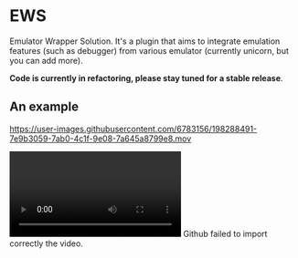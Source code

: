 # EWS 

Emulator Wrapper Solution. 
It's a plugin that aims to integrate emulation features (such as debugger) 
from various emulator (currently unicorn, but you can add more). 

**Code is currently in refactoring, please stay tuned for a stable release**. 

## An example 

https://user-images.githubusercontent.com/6783156/198288491-7e9b3059-7ab0-4c1f-9e08-7a645a8799e8.mov

![Working Video](EWS/doc/img/EWS_basic_usage.mov) Github failed to import correctly the video. 
